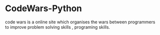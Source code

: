 # CodeWars-Python
 code wars is a online site which organises the wars between programmers to improve problem solving skills , programing skills.
